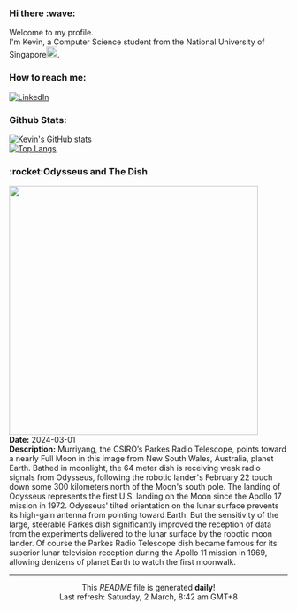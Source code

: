 <h3>Hi there :wave:</h3>

Welcome to my profile.   
I'm Kevin, a Computer Science student from the National University of Singapore<img src="https://img.icons8.com/color/96/000000/singapore-circular.png" width="20px"/>.</p>

<h3>How to reach me: </h3>
<a href="https://www.linkedin.com/in/kevin-foong/"><img alt="LinkedIn" src="https://img.shields.io/badge/linkedin-%230077B5.svg?&style=for-the-badge&logo=linkedin&logoColor=white" /></a> 

<h3>Github Stats: </h3> 

[![Kevin's GitHub stats](https://github-readme-stats.vercel.app/api?username=kevin9foong&theme=tokyonight)](https://github.com/anuraghazra/github-readme-stats) <br/>
[![Top Langs](https://github-readme-stats.vercel.app/api/top-langs/?username=kevin9foong&layout=compact&theme=tokyonight)](https://github.com/anuraghazra/github-readme-stats)

<h3>:rocket:Odysseus and The Dish</h3> 
<img width="450" src="https:&#x2F;&#x2F;apod.nasa.gov&#x2F;apod&#x2F;image&#x2F;2403&#x2F;The_Dish_Tracking_IM-1_22February2024_04.jpg" /><br/>
<b>Date:</b> 2024-03-01<br/>
<b>Description:</b> Murriyang, the CSIRO’s Parkes Radio Telescope, points toward a nearly Full Moon in this image from New South Wales, Australia, planet Earth. Bathed in moonlight, the 64 meter dish is receiving weak radio signals from Odysseus, following the robotic lander&#39;s February 22 touch down some 300 kilometers north of the Moon&#39;s south pole. The landing of Odysseus represents the first U.S. landing on the Moon since the Apollo 17 mission in 1972. Odysseus&#39; tilted orientation on the lunar surface prevents its high-gain antenna from pointing toward Earth. But the sensitivity of the large, steerable Parkes dish significantly improved the reception of data from the experiments delivered to the lunar surface by the robotic moon lander. Of course the Parkes Radio Telescope dish became famous for its superior lunar television reception during the Apollo 11 mission in 1969, allowing denizens of planet Earth to watch the first moonwalk.<br/>

------------
<p align="center">This <i>README</i> file is generated <b>daily</b>!</br>
Last refresh: Saturday, 2 March, 8:42 am GMT+8<br />